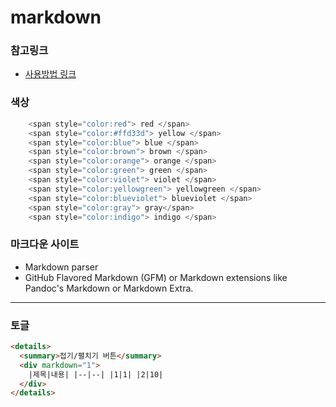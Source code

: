 # markdown

### 참고링크

- [사용방법 링크](https://velog.io/@chelmini/MarkDown-%EB%A7%88%ED%81%AC%EB%8B%A4%EC%9A%B4-%EC%82%AC%EC%9A%A9%EB%B2%95)

### 색상

```javascript
    <span style="color:red"> red </span>
    <span style="color:#ffd33d"> yellow </span>
    <span style="color:blue"> blue </span>
    <span style="color:brown"> brown </span>
    <span style="color:orange"> orange </span>
    <span style="color:green"> green </span>
    <span style="color:violet"> violet </span>
    <span style="color:yellowgreen"> yellowgreen </span>
    <span style="color:blueviolet"> blueviolet </span>
    <span style="color:gray"> gray</span>
    <span style="color:indigo"> indigo </span>
```

### 마크다운 사이트

- Markdown parser
- GitHub Flavored Markdown (GFM) or Markdown extensions like Pandoc's Markdown or Markdown Extra.

---

### 토글

```html
<details>
  <summary>접기/펼치기 버튼</summary>
  <div markdown="1">
    |제목|내용| |--|--| |1|1| |2|10|
  </div>
</details>
```
